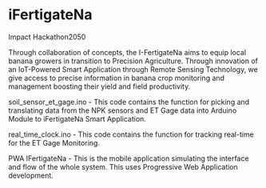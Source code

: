 # iFertigateNa
Impact Hackathon2050

Through collaboration of concepts, the I-FertigateNa aims to equip local banana growers in  transition to Precision Agriculture. Through innovation of an IoT-Powered Smart Application through Remote Sensing Technology, we give access to precise information in banana crop monitoring and management boosting their yield and field productivity.



soil_sensor_et_gage.ino - This code contains the function for picking and translating data from the NPK sensors and ET Gage data into Arduino Module to iFertigateNa Smart Application.

real_time_clock.ino - This code contains the function for tracking real-time for the ET Gage Monitoring.

PWA IFertigateNa - This is the mobile application simulating the interface and flow of the whole system. This uses Progressive Web Application development.
